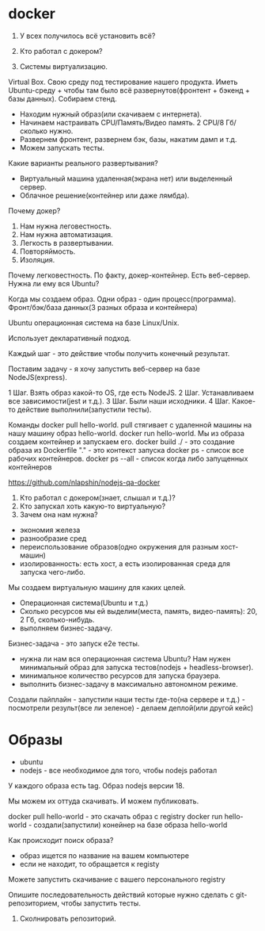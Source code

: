 # docker

1. У всех получилось всё установить всё?

2. Кто работал с докером?

3. Системы виртуализацию.

Virtual Box. Свою среду под тестирование нашего продукта. Иметь Ubuntu-среду + чтобы там было всё развернутов(фронтент + бэкенд + базы данных). Собираем стенд.

- Находим нужный образ(или скачиваем с интернета).
- Начинаем настраивать CPU/Память/Видео память. 2 СPU/8 Гб/сколько нужно.
- Развернем фронтент, развернем бэк, базы, накатим дамп и т.д.
- Можем запускать тесты.

Какие варианты реального развертывания?

- Виртуальный машина удаленная(экрана нет) или выделенный сервер.
- Облачное решение(контейнер или даже лямбда).

Почему докер?

1. Нам нужна леговестность.
2. Нам нужна автоматизация.
3. Легкость в развертывании.
4. Повторяймость.
5. Изоляция.

Почему легковестность. По факту, докер-контейнер. Есть веб-сервер. Нужна ли ему вся Ubuntu?

Когда мы создаем образ. Одни образ - один процесс(программа). Фронт/бэк/база данных(3 разных образа и контейнера)

Ubuntu операционная система на базе Linux/Unix. 

Использует декларативный подход.

Каждый шаг - это действие чтобы получить конечный результат.

Поставим задачу - я хочу запустить веб-сервер на базе NodeJS(express).

1 Шаг. Взять образ какой-то OS, где есть NodeJS.
2 Шаг. Устанавливаем все зависимости(jest и т.д.).
3 Шаг. Были наши исходники.
4 Шаг. Какое-то действие выполнили(запустили тесты).

Команды
docker pull hello-world. pull стягивает с удаленной машины на нашу машину образ hello-world.
docker run hello-world. Мы из образа создаем контейнер и запускаем его.
docker build ./ - это создание образа из Dockerfile "." - это контекст запуска
docker ps - список все рабочих контейнеров.
docker ps --all - список когда либо запущенных контейнеров













https://github.com/nlapshin/nodejs-qa-docker

1. Кто работал с докером(знает, слышал и т.д.)?
2. Кто запускал хоть какую-то виртуальную?
3. Зачем она нам нужна?
- экономия железа
- разнообразие сред
- переиспользование образов(одно окружения для разным хост-машин)
- изолированность: есть хост, а есть изолированная среда для запуска чего-либо.

Мы создаем виртуальную машину для каких целей.

- Операционная система(Ubuntu и т.д.)
- Сколько ресурсов мы ей выделим(места, память, видео-память): 20, 2 Гб, сколько-нибудь.
- выполняем бизнес-задачу.

Бизнес-задача - это запуск e2e тесты.

- нужна ли нам вся операционная система Ubuntu? Нам нужен минимальный образ для запуска тестов(nodejs + headless-browser).
- минимальное количество ресурсов для запуска браузера.
- выполнить бизнес-задачу в максимально автономном режиме.

Создали пайплайн - запустили наши тесты где-то(на сервере и т.д.) - посмотрели результ(все ли зеленое) - делаем деплой(или другой кейс)

# Образы

- ubuntu
- nodejs - все необходимое для того, чтобы nodejs работал

У каждого образа есть tag. Образ nodejs версии 18.

Мы можем их оттуда скачивать. И можем публиковать.

docker pull hello-world - это скачать образ с registry
docker run hello-world - создали(запустили) конейнер на базе образа hello-world

Как происходит поиск образа?

- образ ищется по название на вашем компьютере
- если не находит, то обращается к registy
  
Можете запустить скачивание с вашего персонального registry

Опишите последовательность действий которые нужно сделать с git-репозиторием, чтобы запустить тесты.

1. Сколнировать репозиторий.
